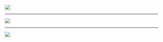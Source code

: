 
![](https://github.com/mokeyish/zerotier-edge/blob/main/screenshots/login.png?raw=true)

---

![](https://github.com/mokeyish/zerotier-edge/blob/main/screenshots/networklist.png?raw=true)

---

![](https://github.com/mokeyish/zerotier-edge/blob/main/screenshots/networksettings.png?raw=true)